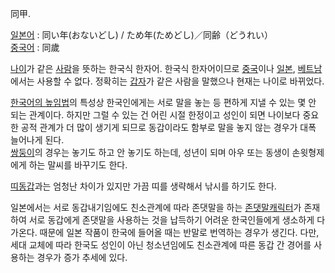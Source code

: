同甲.

[일본어](%EC%9D%BC%EB%B3%B8%EC%96%B4.md) : 同い年(おないどし) / ため年(ためどし)／同齢（どうれい）  
[중국어](%EC%A4%91%EA%B5%AD%EC%96%B4.md) : 同歲

[나이](%EB%82%98%EC%9D%B4.md)가 같은 [사람](%EC%82%AC%EB%9E%8C.md)을 뜻하는 한국식
한자어. 한국식 한자어이므로 [중국](%EC%A4%91%EA%B5%AD.md)이나
[일본](%EC%9D%BC%EB%B3%B8.md), [베트남](%EB%B2%A0%ED%8A%B8%EB%82%A8.md)에서는
사용할 수 없다. 정확히는 [갑자](%EA%B0%91%EC%9E%90.md)가 같은 사람을 말했으나 현재는 나이로 바뀌었다.

[한국어의 높임법](%ED%95%9C%EA%B5%AD%EC%96%B4%EC%9D%98%20%EB%86%92%EC%9E%84%EB%B2%95.md)의 특성상 한국인에게는 서로 말을 놓는 등 편하게 지낼 수 있는 몇 안 되는 관계이다. 하지만 그럴 수 있는 건 어린 시절
한정이고 성인이 되면 나이보다 중요한 공적 관계가 더 많이 생기게 되므로 동갑이라도 함부로 말을 놓지 않는 경우가 대폭 늘어나게 된다.  
[쌍둥이](%EC%8C%8D%EB%91%A5%EC%9D%B4.md)의 경우는 놓기도 하고 안 놓기도 하는데, 성년이 되며 아우 또는
동생이 손윗형제에게 하는 말씨를 바꾸기도 한다.

[띠동갑](%EB%9D%A0%EB%8F%99%EA%B0%91.md)과는 엄청난 차이가 있지만 가끔 띠를 생략해서 낚시를 하기도 한다.

일본에서는 서로 동갑내기임에도 친소관계에 따라 존댓말을 하는 [존댓말캐릭터](%EC%A1%B4%EB%8C%93%EB%A7%90%20%EC%BA%90%EB%A6%AD%ED%84%B0.md)가 존재하여 서로
동갑에게 존댓말을 사용하는 것을 납득하기 어려운 한국인들에게 생소하게 다가온다. 때문에 일본 작품이 한국에 들어올 때는 반말로 번역하는
경우가 생긴다. 다만, 세대 교체에 따라 한국도 성인이 아닌 청소년임에도 친소관계에 따른 동갑 간 경어를 사용하는 경우가 증가 추세에 있다.

